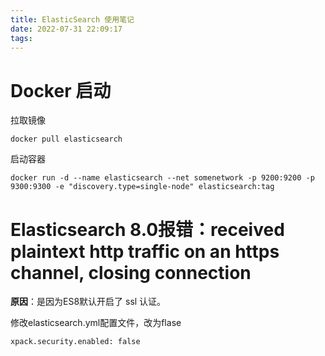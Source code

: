 ```yaml
---
title: ElasticSearch 使用笔记
date: 2022-07-31 22:09:17
tags:
---
```


# Docker 启动
拉取镜像

```shell
docker pull elasticsearch
```
启动容器
```shell
docker run -d --name elasticsearch --net somenetwork -p 9200:9200 -p 9300:9300 -e "discovery.type=single-node" elasticsearch:tag
```

# Elasticsearch 8.0报错：received plaintext http traffic on an https channel, closing connection

**原因**：是因为ES8默认开启了 ssl 认证。

修改elasticsearch.yml配置文件，改为flase

```shell
xpack.security.enabled: false
```